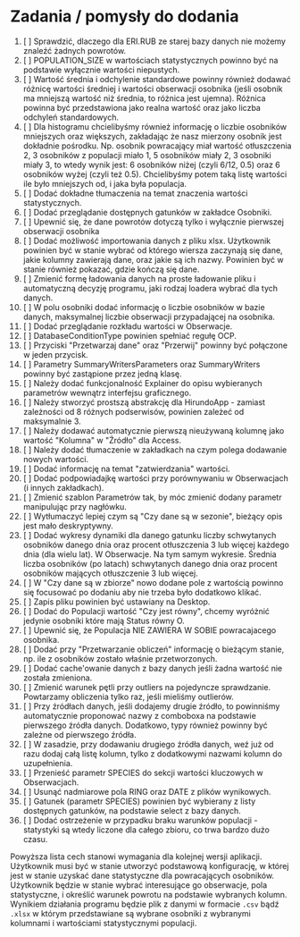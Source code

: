 # Zadania / pomysły do dodania

1.  [ ] Sprawdzić, dlaczego dla ERI.RUB ze starej bazy danych nie możemy znaleźć żadnych powrotów.
2.  [ ] POPULATION_SIZE w wartościach statystycznych powinno być na podstawie wyłącznie wartości niepustych.
3.  [ ] Wartość średnia i odchylenie standardowe powinny również dodawać różnicę wartości średniej i wartości obserwacji osobnika (jeśli osobnik ma mniejszą wartość niż średnia, to różnica jest ujemna). Różnica powinna być przedstawiona jako realna wartość oraz jako liczba odchyleń standardowych.
4.  [ ] Dla histogramu chcielibyśmy również informację o liczbie osobników mniejszych oraz większych, zakładając że nasz mierzony osobnik jest dokładnie pośrodku. Np. osobnik powracający miał wartość otłuszczenia 2, 3 osobników z populacji miało 1, 5 osobników miały 2, 3 osobniki miały 3, to wtedy wynik jest: 6 osobników niżej (czyli 6/12, 0.5) oraz 6 osobników wyżej (czyli też 0.5). Chcielibyśmy potem taką listę wartości ile było mniejszych od, i jaka była populacja.
5.  [ ] Dodać dokładne tłumaczenia na temat znaczenia wartości statystycznych.
6.  [ ] Dodać przeglądanie dostępnych gatunków w zakładce Osobniki.
7.  [ ] Upewnić się, że dane powrotów dotyczą tylko i wyłącznie pierwszej obserwacji osobnika
8.  [ ] Dodać możliwość importowania danych z pliku xlsx. Użytkownik powinien być w stanie wybrać od którego wiersza zaczynają się dane, jakie kolumny zawierają dane, oraz jakie są ich nazwy. Powinien być w stanie również pokazać, gdzie kończą się dane.
9.  [ ] Zmienić formę ładowania danych na proste ładowanie pliku i automatyczną decyzję programu, jaki rodzaj loadera wybrać dla tych danych.
10. [ ] W polu osobniki dodać informację o liczbie osobników w bazie danych, maksymalnej liczbie obserwacji przypadającej na osobnika.
11. [ ] Dodać przeglądanie rozkładu wartości w Obserwacje.
12. [ ] DatabaseConditionType powinien spełniać regułę OCP.
13. [ ] Przyciski "Przetwarzaj dane" oraz "Przerwij" powinny być połączone w jeden przycisk.
14. [ ] Parametry SummaryWritersParameters oraz SummaryWriters powinny być zastąpione przez jedną klasę.
15. [ ] Należy dodać funkcjonalność Explainer do opisu wybieranych parametrów wewnątrz interfejsu graficznego.
16. [ ] Należy stworzyć prostszą abstrakcję dla HirundoApp - zamiast zależności od 8 różnych podserwisów, powinien zależeć od maksymalnie 3.
17. [ ] Należy dodawać automatycznie pierwszą nieużywaną kolumnę jako wartość "Kolumna" w "Źródło" dla Access.
18. [ ] Należy dodać tłumaczenie w zakładkach na czym polega dodawanie nowych wartości.
19. [ ] Dodać informację na temat "zatwierdzania" wartości.
20. [ ] Dodać podpowiadajkę wartości przy porównywaniu w Obserwacjach (i innych zakładkach).
21. [ ] Zmienić szablon Parametrów tak, by móc zmienić dodany parametr manipulując przy nagłówku.
22. [ ] Wytłumaczyć lepiej czym są "Czy dane są w sezonie", bieżący opis jest mało deskryptywny.
23. [ ] Dodać wykresy dynamiki dla danego gatunku liczby schwytanych osobników danego dnia oraz procent otłuszczenia 3 lub więcej każdego dnia (dla wielu lat). W Obserwacje. Na tym samym wykresie. Średnia liczba osobników (po latach) schwytanych danego dnia oraz procent osobników mających otłuszczenie 3 lub więcej.
24. [ ] W "Czy dane są w zbiorze" nowo dodane pole z wartością powinno się focusować po dodaniu aby nie trzeba było dodatkowo klikać.
25. [ ] Zapis pliku powinien być ustawiany na Desktop.
26. [ ] Dodać do Populacji wartość "Czy jest równy", chcemy wyróżnić jedynie osobniki które mają Status równy O.
27. [ ] Upewnić się, że Populacja NIE ZAWIERA W SOBIE powracajacego osobnika.
28. [ ] Dodać przy "Przetwarzanie obliczeń" informację o bieżącym stanie, np. ile z osobników zostało właśnie przetworzonych.
29. [ ] Dodać cache'owanie danych z bazy danych jeśli żadna wartość nie została zmieniona.
30. [ ] Zmienić warunek pętli przy outliers na pojedyncze sprawdzanie. Powtarzamy obliczenia tylko raz, jeśli mieliśmy outlierów.
31. [ ] Przy źródłach danych, jeśli dodajemy drugie źródło, to powinniśmy automatycznie proponować nazwy z comboboxa na podstawie pierwszego źródła danych. Dodatkowo, typy również powinny być zależne od pierwszego źródła.
32. [ ] W zasadzie, przy dodawaniu drugiego źródła danych, weź już od razu dodaj całą listę kolumn, tylko z dodatkowymi nazwami kolumn do uzupełnienia.
33. [ ] Przenieść parametr SPECIES do sekcji wartości kluczowych w Obserwacjach.
34. [ ] Usunąć nadmiarowe pola RING oraz DATE z plików wynikowych.
35. [ ] Gatunek (parametr SPECIES) powinien być wybierany z listy dostępnych gatunków, na podstawie select z bazy danych.
36. [ ] Dodać ostrzeżenie w przypadku braku warunków populacji - statystyki są wtedy liczone dla całego zbioru, co trwa bardzo dużo czasu.

Powyższa lista cech stanowi wymagania dla kolejnej wersji aplikacji. Użytkownik musi być w stanie utworzyć podstawową konfigurację, w której jest w stanie uzyskać dane statystyczne dla powracających osobników. Użytkownik będzie w stanie wybrać interesujące go obserwacje, pola statystyczne, i określić warunek powrotu na podstawie wybranych kolumn. Wynikiem działania programu będzie plik z danymi w formacie `.csv` bądź `.xlsx` w którym przedstawiane są wybrane osobniki z wybranymi kolumnami i wartościami statystycznymi populacji.
